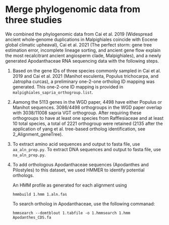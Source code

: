 # Merge phylogenomic data from three studies

We combined the phylogenomic data from Cai et al. 2019 (Widespread ancient whole‐genome duplications in Malpighiales coincide with Eocene global climatic upheaval), Cai et al. 2021 (The perfect storm: gene tree estimation error, incomplete lineage sorting, and ancient gene flow explain the most recalcitrant ancient angiosperm clade, Malpighiales), and a newly generated Apodanthaceae RNA sequencing data with the following steps.

1. Based on the gene IDs of three species commonly sampled in Cai et al. 2019 and Cai et al. 2021 (Manihot esculenta, Populus trichocarpa, and Jatropha curcas), a preliminary one-2-one ortholog ID mapping was generated. This one-2-one ID mapping is provided in `malpighiales_sapria_orthogroup.list`.

2. Aamong the 5113 genes in the WGD paper, 4498 have either Populus or Manihot sequences. 3086/4498 orthogroups in the WGD paper overlap with 3038/11008 sapria VGT orthogroup. After requiring these orthogroups to have at least one species from Rafflesiaceae and at least 10 total species, a total of 2221 orthogroup were retained (2135 after the application of yang et al. tree-based ortholog identification, see 2_Alignment_geneTree).

3. To extract amino acid sequences and output to fasta file, use `aa_aln_prep.py`. To extract DNA sequences and output to fasta file, use `na_aln_prep.py`.

4. To add orthologous Apodanthaceae sequences (Apodanthes and Pilostyles) to this dataset, we used HMMER to identify potential orthologs.

   An HMM profile as generated for each alignment using
   ```
   hmmbuild 1.hmm 1.aln.fas
   ```
   To search ortholog in Apodanthaceae, use the following commanad:
   ```
   hmmsearch --domtblout 1.tabfile -o 1.hmmsearch 1.hmm Apodanthes_CDS.fa
   ```
